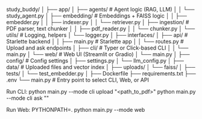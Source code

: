 study_buddy/
│
├── app/
│   ├── agents/                 # Agent logic (RAG, LLM)
│   │   └── study_agent.py
│   ├── embedding/              # Embeddings + FAISS logic
│   │   ├── embedder.py
│   │   ├── indexer.py
│   │   └── retriever.py
│   ├── ingestion/              # PDF parser, text chunker
│   │   ├── pdf_reader.py
│   │   └── chunker.py
│   └── utils/                  # Logging, helpers
│       └── logger.py
│
├── interfaces/
│   ├── api/                    # Starlette backend
│   │   ├── main.py             # Starlette app
│   │   └── routes.py           # Upload and ask endpoints
│   ├── cli/                    # Typer or Click-based CLI
│   │   └── main.py
│   └── web/                    # Web UI (Streamlit or Gradio)
│       └── main.py
│
├── config/                     # Config settings
│   ├── settings.py
│   └── llm_config.py
│
├── data/                       # Uploaded files and vector index
│   ├── uploads/
│   └── faiss/
│
├── tests/
│   └── test_embedder.py
│
├── Dockerfile
├── requirements.txt
├── .env
└── main.py                     # Entry point to select CLI, Web, or API


Run CLI:
python main.py --mode cli upload "<path_to_pdf>"
python main.py --mode cli ask "<question to ask>"

Run Web:
PYTHONPATH=. python main.py --mode web
